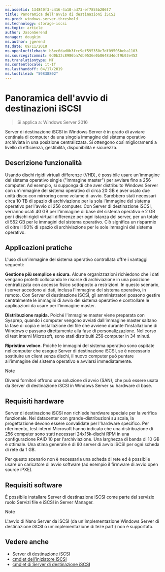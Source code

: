 ```yaml
---
ms.assetid: 134840f3-c416-4a10-ad73-ef7855b206f7
title: Panoramica dell'avvio di destinazioni iSCSI
ms.prod: windows-server-threshold
ms.technology: storage-iscsi
ms.topic: article
author: JasonGerend
manager: dougkim
ms.author: jgerend
ms.date: 09/11/2018
ms.openlocfilehash: b3ec6dad0b3fcc9ef595350c7df09505beba1103
ms.sourcegitcommit: 0d0b32c8986ba7db9536e0b8648d4ddf9b03e452
ms.translationtype: MT
ms.contentlocale: it-IT
ms.lasthandoff: 04/17/2019
ms.locfileid: "59838802"
---
```

# <a name="iscsi-target-boot-overview"></a>Panoramica dell'avvio di destinazioni iSCSI

> Si applica a: Windows Server 2016

Server di destinazione iSCSI in Windows Server è in grado di avviare centinaia di computer da una singola immagine del sistema operativo archiviata in una posizione centralizzata. Si ottengono così miglioramenti a livello di efficienza, gestibilità, disponibilità e sicurezza.  
  
## <a name="BKMK_OVER"></a>Descrizione funzionalità  
Usando dischi rigidi virtuali differenze \(VHD\), è possibile usare un'immagine del sistema operativo single \("immagine master"\) per avviare fino a 256 computer. Ad esempio, si supponga di che aver distribuito Windows Server con un'immagine del sistema operativo di circa 20 GB e aver usato due unità disco con mirroring come volume di avvio. Sarebbero stati necessari circa 10 TB di spazio di archiviazione per la sola l'immagine del sistema operativo per l'avvio di 256 computer. Con Server di destinazione iSCSI, verranno usati 40 GB per l'immagine di base del sistema operativo e 2 GB per i dischi rigidi virtuali differenze per ogni istanza del server, per un totale di 552 GB per le immagini del sistema operativo. Ciò significa un risparmio di oltre il 90% di spazio di archiviazione per le sole immagini del sistema operativo.  
  
## <a name="BKMK_APP"></a>Applicazioni pratiche  
L'uso di un'immagine del sistema operativo controllata offre i vantaggi seguenti:  
  
**Gestione più semplice e sicura.** Alcune organizzazioni richiedono che i dati vengano protetti collocando le risorse di archiviazione in una posizione centralizzata con accesso fisico sottoposto a restrizioni. In questo scenario, i server accedono ai dati, inclusa l'immagine del sistema operativo, in remoto. Con Server di destinazione iSCSI, gli amministratori possono gestire centralmente le immagini di avvio del sistema operativo e controllare le applicazioni da usare per l'immagine master.  
  
**Distribuzione rapida.** Poiché l'immagine master viene preparata con Sysprep, quando i computer vengono avviati dall'immagine master saltano la fase di copia e installazione dei file che avviene durante l'installazione di Windows e passano direttamente alla fase di personalizzazione. Nel corso di test interni Microsoft, sono stati distribuiti 256 computer in 34 minuti.  
  
**Ripristino veloce.** Poiché le immagini del sistema operativo sono ospitate nel computer che esegue Server di destinazione iSCSI, se è necessario sostituire un client senza dischi, il nuovo computer può puntare all'immagine del sistema operativo e avviarsi immediatamente.  
  
> [!NOTE]  
> Diversi fornitori offrono una soluzione di avvio \(SAN\), che può essere usata da Server di destinazione iSCSI in Windows Server su hardware di base.  
  
## <a name="BKMK_HARD"></a>Requisiti hardware  
Server di destinazione iSCSI non richiede hardware speciale per la verifica funzionale. Nei datacenter con grande\-distribuzioni su scala, la progettazione devono essere convalidate per l'hardware specifico. Per riferimento, test interni Microsoft hanno indicato che una distribuzione di 256 computer sono stati necessari 24x15k\-dischi RPM in una configurazione RAID 10 per l'archiviazione. Una larghezza di banda di 10 GB è ottimale. Una stima generale è di 60 server di avvio iSCSI per ogni scheda di rete da 1 GB.  
  
Per questo scenario non è necessaria una scheda di rete ed è possibile usare un caricatore di avvio software \(ad esempio il firmware di avvio open source iPXE\).  
  
## <a name="BKMK_SOFT"></a>Requisiti software  
È possibile installare Server di destinazione iSCSI come parte del servizio ruolo Servizi file e iSCSI in Server Manager.

> [!NOTE]
> L'avvio di Nano Server da iSCSI (da un'implementazione Windows Server di destinazione iSCSI o un'implementazione di teze parti) non è supportato.

## <a name="see-also"></a>Vedere anche
* [Server di destinazione iSCSI](https://technet.microsoft.com/library/hh848272(v=ws.11).aspx)
* [cmdlet dell'iniziatore iSCSI](https://technet.microsoft.com/library/hh826099(v=wps.640).aspx)
* [cmdlet di Server di destinazione iSCSI](https://technet.microsoft.com/library/jj612803(v=wps.630).aspx)